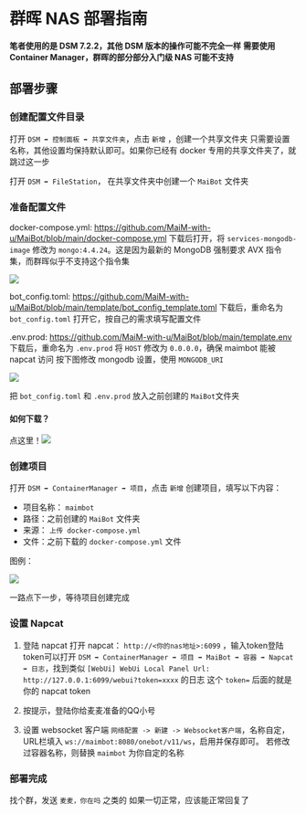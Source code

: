 # 群晖 NAS 部署指南

**笔者使用的是 DSM 7.2.2，其他 DSM 版本的操作可能不完全一样**
**需要使用 Container Manager，群晖的部分部分入门级 NAS 可能不支持**

## 部署步骤

### 创建配置文件目录

打开 `DSM ➡️ 控制面板 ➡️ 共享文件夹`，点击 `新增` ，创建一个共享文件夹
只需要设置名称，其他设置均保持默认即可。如果你已经有 docker 专用的共享文件夹了，就跳过这一步

打开 `DSM ➡️ FileStation`， 在共享文件夹中创建一个 `MaiBot` 文件夹

### 准备配置文件

docker-compose.yml: https://github.com/MaiM-with-u/MaiBot/blob/main/docker-compose.yml
下载后打开，将 `services-mongodb-image` 修改为 `mongo:4.4.24`。这是因为最新的 MongoDB 强制要求 AVX 指令集，而群晖似乎不支持这个指令集

![](/images/synology_docker-compose.png)

bot_config.toml: https://github.com/MaiM-with-u/MaiBot/blob/main/template/bot_config_template.toml
下载后，重命名为 `bot_config.toml`
打开它，按自己的需求填写配置文件

.env.prod: https://github.com/MaiM-with-u/MaiBot/blob/main/template.env
下载后，重命名为 `.env.prod`
将 `HOST` 修改为 `0.0.0.0`，确保 maimbot 能被 napcat 访问
按下图修改 mongodb 设置，使用  `MONGODB_URI`

![](/images/synology_.env.prod.png)

把 `bot_config.toml` 和 `.env.prod` 放入之前创建的 `MaiBot`文件夹

#### 如何下载？

点这里！![](/images/synology_how_to_download.png)

### 创建项目

打开 `DSM ➡️ ContainerManager ➡️ 项目`，点击 `新增` 创建项目，填写以下内容：

- 项目名称： `maimbot`
- 路径：之前创建的 `MaiBot` 文件夹
- 来源： `上传 docker-compose.yml`
- 文件：之前下载的 `docker-compose.yml` 文件

图例：

![](/images/synology_create_project.png)

一路点下一步，等待项目创建完成

### 设置 Napcat

1. 登陆 napcat
   打开 napcat： `http://<你的nas地址>:6099` ，输入token登陆
   token可以打开 `DSM ➡️ ContainerManager ➡️ 项目 ➡️ MaiBot ➡️ 容器 ➡️ Napcat ➡️ 日志`，找到类似 `[WebUi] WebUi Local Panel Url: http://127.0.0.1:6099/webui?token=xxxx` 的日志
   这个 `token=` 后面的就是你的 napcat token

2. 按提示，登陆你给麦麦准备的QQ小号

3. 设置 websocket 客户端
   `网络配置 -> 新建 -> Websocket客户端`，名称自定，URL栏填入 `ws://maimbot:8080/onebot/v11/ws`，启用并保存即可。
   若修改过容器名称，则替换 `maimbot` 为你自定的名称

### 部署完成

找个群，发送 `麦麦，你在吗` 之类的
如果一切正常，应该能正常回复了